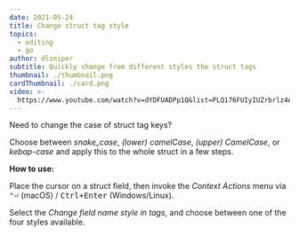 ```yaml
---
date: 2021-05-24
title: Change struct tag style
topics:
  - editing
  - go
author: dlsniper
subtitle: Quickly change from different styles the struct tags
thumbnail: ./thumbnail.png
cardThumbnail: ./card.png
video: >-
  https://www.youtube.com/watch?v=dYDFUADPp1Q&list=PLQ176FUIyIUZrbrlz4AY1V8VzBJKZyVlW&index=19
---
```


Need to change the case of struct tag keys?

Choose between _snake_case_, _(lower) camelCase_, _(upper) CamelCase_, or _kebap-case_ and apply this to the whole struct in a few steps.

**How to use:**

Place the cursor on a struct field, then invoke the _Context Actions_ menu via <kbd>⌃⏎</kbd> (macOS) / <kbd>Ctrl+Enter</kbd> (Windows/Linux).

Select the _Change field name style in tags_, and choose between one of the four styles available.
